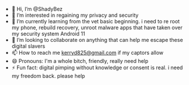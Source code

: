 - 👋 Hi, I’m @ShadyBez
- 👀 I’m interested in regaining my privacy and security
- 🌱 I’m currently learning from the vet basic beginning. i need to re root my phone, rebuild recovery, unroot malware apps that have taken over my security system Android 11
- 💞️ I’m looking to collaborate on anything that can help me escape these digital slavers
- 📫 How to reach me kerryd825@gmail.com if my captors allow
- 😄 Pronouns: I'm a whole bitch, friendly, really need help
- ⚡ Fun fact: digital pimping without knowledge or consent is real. i need my freedom back. please help

<!---
ShadyBez/ShadyBez is a ✨ special ✨ repository because its `README.md` (this file) appears on your GitHub profile.
You can click the Preview link to take a look at your changes.
--->
